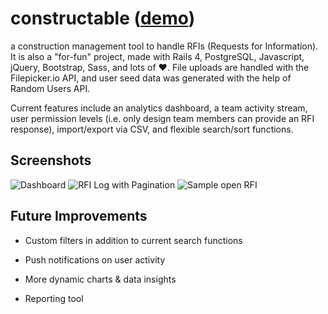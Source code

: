 # constructable ([demo](http://constructable.herokuapp.com))

a construction management tool to handle RFIs (Requests for Information). It is also a "for-fun" project, made with Rails 4, PostgreSQL, Javascript, jQuery, Bootstrap, Sass, and lots of &hearts;. File uploads are handled with the Filepicker.io API, and user seed data was generated with the help of Random Users API.

Current features include an analytics dashboard, a team activity stream, user permission levels (i.e. only design team members can provide an RFI response), import/export via CSV, and flexible search/sort functions.

## Screenshots

![Dashboard](http://i.imgur.com/kWVpqnD.png)
![RFI Log with Pagination](http://i.imgur.com/QPurcPb.png)
![Sample open RFI](http://i.imgur.com/FgsP0Tl.png)

## Future Improvements

* Custom filters in addition to current search functions

* Push notifications on user activity

* More dynamic charts & data insights

* Reporting tool
